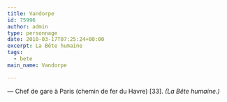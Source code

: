 ```yaml
---
title: Vandorpe
id: 75996
author: admin
type: personnage
date: 2010-03-17T07:25:24+00:00
excerpt: La Bête humaine
tags:
  - bete
main_name: Vandorpe

---
```

— Chef de gare à Paris (chemin de fer du Havre) [33]. _(La Bête humaine.)_